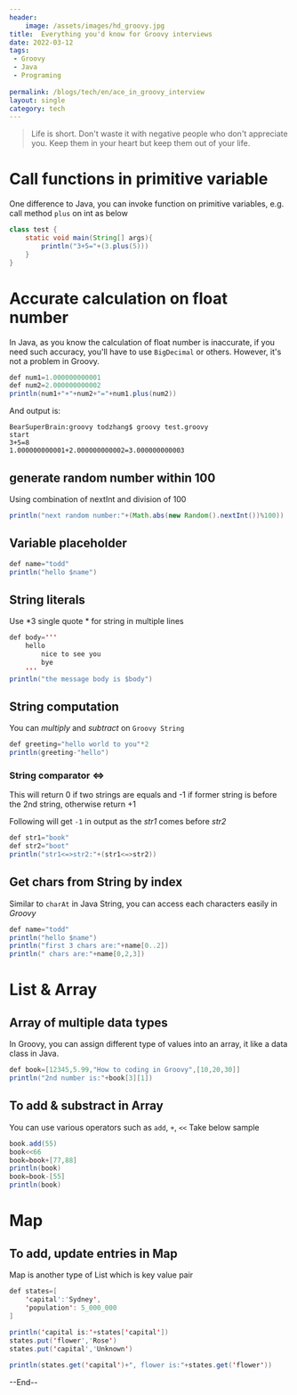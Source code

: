 ```yaml
---
header:
    image: /assets/images/hd_groovy.jpg
title:  Everything you'd know for Groovy interviews
date: 2022-03-12
tags:
 - Groovy
 - Java
 - Programing
 
permalink: /blogs/tech/en/ace_in_groovy_interview
layout: single
category: tech
---
```


> Life is short. Don't waste it with negative people who don't appreciate you. Keep them in your heart but keep them out of your life.


# Call functions in primitive variable
One difference to Java, you can invoke function on primitive variables, e.g. call method `plus` on int as below

```java
class test {
    static void main(String[] args){
        println("3+5="+(3.plus(5)))
    }
}
```

# Accurate calculation on float number
In Java, as you know the calculation of float number is inaccurate, if you need such accuracy, you'll have to use `BigDecimal` or others. 
However, it's not a problem in Groovy.

```java
def num1=1.000000000001
def num2=2.000000000002
println(num1+"+"+num2+"="+num1.plus(num2))
```

And output is:

```
BearSuperBrain:groovy todzhang$ groovy test.groovy 
start
3+5=8
1.000000000001+2.000000000002=3.000000000003
```

## generate random number within 100
Using combination of nextInt and division of 100

```java
println("next random number:"+(Math.abs(new Random().nextInt())%100))

```

## Variable placeholder

```java
def name="todd"
println("hello $name")
```

## String literals 

Use *3 single quote * for string in multiple lines

```java
def body='''
    hello
        nice to see you
        bye
    '''
println("the message body is $body")
```

## String computation
You can *multiply* and *subtract* on `Groovy String`

```java
def greeting="hello world to you"*2
println(greeting-"hello")
```

### String comparator <=>
This will return 0 if two strings are equals and -1 if former string is before the 2nd string, otherwise return +1

Following will get `-1` in output as the *str1* comes before *str2*
```java
def str1="book"
def str2="boot" 
println("str1<=>str2:"+(str1<=>str2))
```

## Get chars from String by index
Similar to `charAt` in Java String, you can access each characters easily in *Groovy*

```java
def name="todd"
println("hello $name")
println("first 3 chars are:"+name[0..2])
println(" chars are:"+name[0,2,3])
```

# List & Array

## Array of multiple data types
In Groovy, you can assign different type of values into an array, it like a data class in Java.

```java
def book=[12345,5.99,"How to coding in Groovy",[10,20,30]]
println("2nd number is:"+book[3][1])
```

## To add & substract in Array
You can use various operators such as `add`, `+`, `<<`
 Take below sample

 ```java
book.add(55)
book<<66
book=book+[77,88]
println(book)
book=book-[55]
println(book)
 ```

# Map
## To add, update entries in Map

Map is another type of List which is key value pair

```java
def states=[
    'capital':'Sydney',
    'population': 5_000_000
]
 
println('capital is:'+states['capital'])
states.put('flower','Rose')
states.put('capital','Unknown')

println(states.get('capital')+", flower is:"+states.get('flower'))
```


--End--




